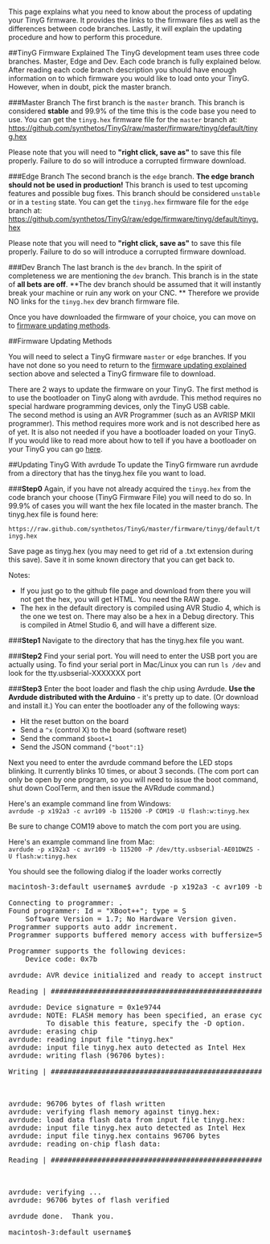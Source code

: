 This page explains what you need to know about the process of updating your TinyG firmware.  It provides the links to the firmware files as well as the differences between code branches.  Lastly, it will explain the updating procedure and how to perform this procedure.  

##TinyG Firmware Explained
The TinyG development team uses three code branches.  Master, Edge and Dev.  Each code branch is fully explained below.  After reading each code branch description you should have enough information on to which firmware you would like to load onto your TinyG.  However, when in doubt, pick the master branch.

###Master Branch
The first branch is the `master` branch.  This branch is considered **stable** and 99.9% of the time this is the code base you need to use. You can get the `tinyg.hex` firmware file for the `master` branch at:
https://github.com/synthetos/TinyG/raw/master/firmware/tinyg/default/tinyg.hex


Please note that you will need to **"right click, save as"** to save this file properly.  Failure to do so will introduce a corrupted firmware download.

###Edge Branch
The second branch is the `edge` branch.  **The edge branch should not be used in production!**  This branch is used to test upcoming features and possible bug fixes.  This branch should be considered `unstable` or in a `testing` state.   You can get the `tinyg.hex` firmware file for the `edge` branch at:
https://github.com/synthetos/TinyG/raw/edge/firmware/tinyg/default/tinyg.hex

Please note that you will need to **"right click, save as"** to save this file properly.  Failure to do so will introduce a corrupted firmware download.

###Dev Branch
The last branch is the `dev` branch.  In the spirit of completeness we are mentioning the `dev` branch.  This branch is in the state of **all bets are off**.  **The dev branch should be assumed that it will instantly break your machine or ruin any work on your CNC. ** Therefore we provide NO links for the `tinyg.hex` dev branch firmware file.


Once you have downloaded the firmware of your choice, you can move on to [firmware updating methods](https://github.com/synthetos/TinyG/wiki/_preview#firmware-updating-methods).


##Firmware Updating Methods

You will need to select a TinyG firmware `master` or `edge` branches.  If you have not done so you need to return to the [firmware updating explained](https://github.com/synthetos/TinyG/wiki/_preview#tinyg-firmware-explained) section above and selected a TinyG firmware file to download.  

There are 2 ways to update the firmware on your TinyG.  The first method is to use the bootloader on TinyG along with avrdude.  This method requires no special hardware programming devices, only the TinyG USB cable.
<br>
The second method is using an AVR Programmer (such as an AVRISP MKII programmer).  This method requires more work and is not described here as of yet.  It is also not needed if you have a bootloader loaded on your TinyG.  If you would like to read more about how to tell if you have a bootloader on your TinyG you can go [here](https://github.com/synthetos/TinyG/wiki/TinyG-Boot-Loader).  

<a id="updating"></a>
##Updating TinyG With avrdude
To update the TinyG firmware run avrdude from a directory that has the tinyg.hex file you want to load.<br>

###**Step0**
Again, if you have not already acquired the `tinyg.hex` from the code branch your choose (TinyG Firmware File) you will need to do so. In 99.9% of cases you will want the hex file located in the master branch. The tinyg.hex file is found here:

`https://raw.github.com/synthetos/TinyG/master/firmware/tinyg/default/tinyg.hex`

Save page as tinyg.hex (you may need to get rid of a .txt extension during this save). Save it in some known directory that you can get back to.

Notes: 
- If you just go to the github file page and download from there you will not get the hex, you will get HTML. You need the RAW page. 
- The hex in the default directory is compiled using AVR Studio 4, which is the one we test on. There may also be a hex in a Debug directory. This is compiled in Atmel Studio 6, and will have a different size.

###**Step1**
Navigate to the directory that has the tinyg.hex file you want.

###**Step2**
Find your serial port. You will need to enter the USB port you are actually using. To find your serial port in Mac/Linux you can run `ls /dev` and look for the tty.usbserial-XXXXXXX port<br>

###**Step3**
Enter the boot loader and flash the chip using Avrdude.  **Use the Avrdude distributed with the Arduino** - it's pretty up to date. (Or download and install it.) You can enter the bootloader any of the following ways:
* Hit the reset button on the board
* Send a `^x` (control X) to the board (software reset)
* Send the command `$boot=1`
* Send the JSON command `{"boot":1}`
 
Next you need to enter the avrdude command before the LED stops blinking. It currently blinks 10 times, or about 3 seconds. (The com port can only be open by one program, so you will need to issue the boot command, shut down CoolTerm, and then issue the AVRdude command.)

Here's an example command line from Windows:<br>
`avrdude -p x192a3 -c avr109 -b 115200 -P COM19 -U flash:w:tinyg.hex`

Be sure to change COM19 above to match the com port you are using.

Here's an example command line from Mac:<br>
`avrdude -p x192a3 -c avr109 -b 115200 -P /dev/tty.usbserial-AE01DWZS -U flash:w:tinyg.hex`

You should see the following dialog if the loader works correctly
<pre>
macintosh-3:default username$ avrdude -p x192a3 -c avr109 -b 115200 -P /dev/tty.usbserial-AE01DWZS -U flash:w:tinyg.hex

Connecting to programmer: .
Found programmer: Id = "XBoot++"; type = S
    Software Version = 1.7; No Hardware Version given.
Programmer supports auto addr increment.
Programmer supports buffered memory access with buffersize=512 bytes.

Programmer supports the following devices:
    Device code: 0x7b

avrdude: AVR device initialized and ready to accept instructions

Reading | ################################################## | 100% 0.00s

avrdude: Device signature = 0x1e9744
avrdude: NOTE: FLASH memory has been specified, an erase cycle will be performed
         To disable this feature, specify the -D option.
avrdude: erasing chip
avrdude: reading input file "tinyg.hex"
avrdude: input file tinyg.hex auto detected as Intel Hex
avrdude: writing flash (96706 bytes):

Writing | ################################################## | 100% 12.09s



avrdude: 96706 bytes of flash written
avrdude: verifying flash memory against tinyg.hex:
avrdude: load data flash data from input file tinyg.hex:
avrdude: input file tinyg.hex auto detected as Intel Hex
avrdude: input file tinyg.hex contains 96706 bytes
avrdude: reading on-chip flash data:

Reading | ################################################## | 100% 11.51s



avrdude: verifying ...
avrdude: 96706 bytes of flash verified

avrdude done.  Thank you.

macintosh-3:default username$ 
</pre>
